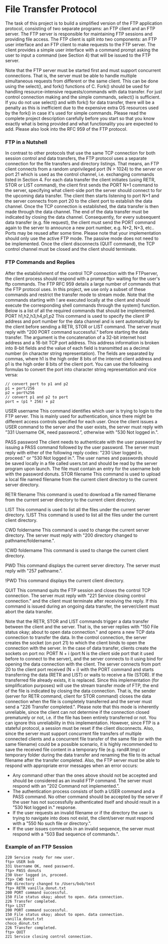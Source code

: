 # File Transfer Protocol

The task of this project is to build a simplified version of the FTP application protocol, consisting
of two separate programs: an FTP client and an FTP server. The FTP server is responsible for
maintaining FTP sessions and providing file access. The FTP client is split into two components:
an FTP user interface and an FTP client to make requests to the FTP server. The client provides
a simple user interface with a command prompt asking the user to input a command (see
Section 4) that will be issued to the FTP server.

Note that the FTP server must be started first and must support concurrent connections. That is,
the server must be able to handle multiple simultaneous requests from different or the same
client. This can be done using the select(), and fork() functions of C. Fork() should be used for
handling resource-intensive requests/commands with data transfer. For just control connection
making and the simple commands, select() is sufficient. If you do not use select() and with fork()
for data transfer, there will be a penalty as this is inefficient due to the expensive extra OS
resources used by the fork() in case it's used for simple commands. 
Please read the complete project description carefully before you start so that you know exactly
what is being provided and what functionality you are expected to add. Please also look into the
RFC 959 of the FTP protocol.

### FTP in a Nutshell

In contrast to other protocols that use the same TCP connection for both session control and
data transfers, the FTP protocol uses a separate connection for the file transfers and directory
listings. That means, an FTP client connects from a random unprivileged port (N > 1024) to the
server on port 21 which is used as the control channel, i.e. exchanging commands listed in
Section 4. For each data transfer the client initiates (using RETR, STOR or LIST command), the
client first sends the PORT N+1 command to the server, specifying what client-side port the
server should connect to for the upcoming data transfer. The client then starts listening to port
N+1 and the server connects from port 20 to the client port to establish the data channel. Once
the TCP connection is established, the data transfer is then made through the data channel. The
end of the data transfer must be indicated by closing the data channel. Consequently, for every
subsequent data transfer (e.g. file request), the client must send the PORT command again to
the server to announce a new port number, e.g. N+2, N+3, etc.. Ports may be reused after some
time. Please note that your implementation should only use the active FTP mode. The passive
mode does not need to be implemented.
Once the client disconnects (QUIT command), the TCP control channel must be closed and the
client should terminate.

### FTP Commands and Replies
After the establishment of the control TCP connection with the FTPserver, the client process
should respond with a prompt ftp> waiting for the user's ftp commands. The FTP RFC 959
details a large number of commands that the FTP protocol uses. In this project, we use only a
subset of these commands and restrict the transfer mode to stream mode. Note that the
commands starting with ! are executed locally at the client and should execute the
corresponding shell commands through the system() function.
Below is a list of all the required commands that should be implemented.
PORT h1,h2,h3,h4,p1,p2 This command is used to specify the client IP address and port
number for the data channel and is sent automatically by the client before sending a RETR,
STOR or LIST command. The server must reply with "200 PORT command successful." before
starting the data transfer. The argument is the concatenation of a 32-bit internet host address
and a 16-bit TCP port address. This address information is broken into 8-bit fields and the value
of each field is transmitted as a decimal number (in character string representation). The fields
are separated by commas, where h1 is the high order 8 bits of the internet client address and p1
is the high order 8 bits of the client port.
You can use the following formulas to convert the port into character string representation and
vice versa:
```
// convert port to p1 and p2
p1 = port/256
p2 = port%256
// convert p1 and p2 to port
port = (p1 * 256) + p2
```

USER username This command identifies which user is trying to login to the FTP server. This is
mainly used for authentication, since there might be different access controls specified for each
user. Once the client issues a USER command to the server and the user exists, the server
must reply with ”331 Username OK, need password.”, otherwise with "530 Not logged in.".

PASS password The client needs to authenticate with the user password by issuing a PASS
command followed by the user password. The server must reply with either of the following reply
codes: "230 User logged in, proceed." or "530 Not logged in.". The user names and passwords
should be saved locally in a file called users.txt and should be read by the server program upon
launch. The file must contain an entry for the username bob with the password donuts.
STOR filename This command is used to upload a local file named filename from the current
client directory to the current server directory.

RETR filename This command is used to download a file named filename from the current
server directory to the current client directory.

LIST This command is used to list all the files under the current server directory.
!LIST This command is used to list all the files under the current client directory.

CWD foldername This command is used to change the current server directory. The server
must reply with "200 directory changed to pathname/foldername.".

!CWD foldername This command is used to change the current client directory.

PWD This command displays the current server directory. The server must reply with "257
pathname.".

!PWD This command displays the current client directory.

QUIT This command quits the FTP session and closes the control TCP connection. The server
must reply with "221 Service closing control connection." and the client must terminate after
receiving the reply. If this command is issued during an ongoing data transfer, the server/client
must abort the data transfer.

Note that the RETR, STOR and LIST commands trigger a data transfer between the client and
the server. That is, the server replies with "150 File status okay; about to open data connection."
and opens a new TCP data connection to transfer the data. In the control connection, the server
creates the socket (on port 21) to which the client binds to open the connection with the server.
In the case of data transfer, clients create the sockets on port no: PORT N + i (port N is the client
side port that it used before to connect to the server), and the server connects to it using bind for
opening the data connection with the client. The server connects from port 20 to the client port
received (N + i) with the PORT command and starts transferring the data (RETR and LIST) or
waits to receive a file (STOR). If the transferred file already exists, it is replaced. Since this
implementation (for simplification purposes) will use the stream transfer mode of FTP, the end of
the file is indicated by closing the data connection. That is, the sender (server for RETR
command, client for STOR command) closes the data connection when the file is completely
transferred and the server must send a "226 Transfer completed.". Please note that this mode is
inherently unreliable, since the client can not determine if the connection closed prematurely or
not, i.e. if the file has been entirely transferred or not. You can ignore this unreliability in this
implementation. However, since FTP is a stateful protocol, a session must be reset if the client
disconnects. Also, since the server must support concurrent file transfers of multiple connected
clients and a concurrent file transfer of the same file (or with the same filename) could be a
possible scenario, it is highly recommended to save the received file content in a temporary file
(e.g. rand#.tmp) or temporary folder during the data transfer and renaming the file to its actual
filename after the transfer completed.
Also, the FTP server must be able to respond with appropriate error messages when an error occurs:
- Any command other than the ones above should not be accepted and should be
considered as an invalid FTP command. The server must respond with an ”202
Command not implemented.”.
- The authentication process consists of both a USER command and a PASS command. No
other command should be accepted by the server if the user has not successfully
authenticated itself and should result in a "530 Not logged in." response.
- If the user requests an invalid filename or if the directory the user is trying to navigate into
does not exist, the client/server must respond with a "550 No such file or directory.".
- If the user issues commands in an invalid sequence, the server must respond with a "503
Bad sequence of commands.".

###  Example of an FTP Session
```
220 Service ready for new user.
ftp> USER bob
331 Username OK, need password.
ftp> PASS donuts
230 User logged in, proceed.
ftp> CWD test
200 directory changed to /Users/bob/test
ftp> RETR vanilla_donut.txt
200 PORT command successful.
150 File status okay; about to open. data connection.
226 Transfer completed.
ftp> LIST
200 PORT command successful.
150 File status okay; about to open. data connection.
vanilla_donut.txt
choco_donut.txt
226 Transfer completed.
ftp> QUIT
221 Service closing control connection.
```

